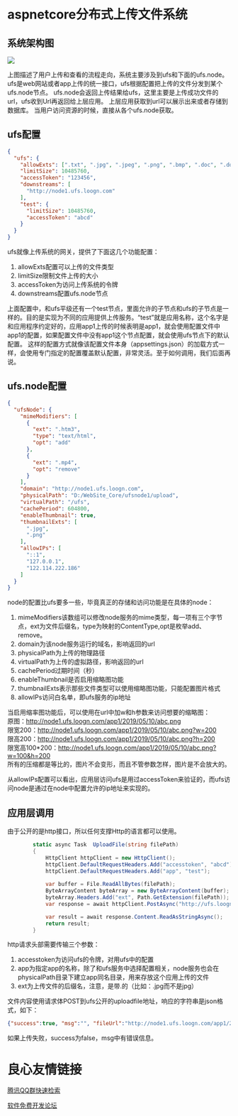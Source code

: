 
# aspnetcore分布式上传文件系统
## 系统架构图
![](https://gitee.com/loogn/ufs/raw/master/art.png)

上图描述了用户上传和查看的流程走向，系统主要涉及到ufs和下面的ufs.node。
ufs是web网站或者app上传的统一接口，ufs根据配置把上传的文件分发到某个ufs.node节点。
ufs.node会返回上传结果给ufs，这里主要是上传成功文件的url，ufs收到Url再返回给上层应用。
上层应用获取到url可以展示出来或者存储到数据库。
当用户访问资源的时候，直接从各个ufs.node获取。

##  ufs配置
```json
{
  "ufs": {
    "allowExts": [".txt", ".jpg", ".jpeg", ".png", ".bmp", ".doc", ".docx", ".xls", ".xlsx", ".ppt", ".pptx", ".pdf"],
    "limitSize": 10485760,
    "accessToken": "123456",
    "downstreams": [
      "http://node1.ufs.loogn.com"
    ],
    "test": {
      "limitSize": 10485760,
      "accessToken": "abcd"
    }
  }
}
```
ufs就像上传系统的网关，提供了下面这几个功能配置：
1. allowExts配置可以上传的文件类型
2. limitSize限制文件上传的大小
3. accessToken为访问上传系统的令牌
4. downstreams配置ufs.node节点  

上面配置中，和ufs平级还有一个test节点，里面允许的子节点和ufs的子节点是一样的。目的是实现为不同的应用提供上传服务。“test”就是应用名称，这个名字是和应用程序约定好的，应用app1上传的时候表明是app1，就会使用配置文件中app1的配置，如果配置文件中没有app1这个节点配置，就会使用ufs节点下的默认配置。
这样的配置方式就像该配置文件本身（appsettings.json）的加载方式一样，会使用专门指定的配置覆盖默认配置，非常灵活。至于如何调用，我们后面再说。

## ufs.node配置
```json
{
  "ufsNode": {
    "mimeModifiers": [
      {
        "ext": ".htm3",
        "type": "text/html",
        "opt": "add"
      },
      {
        "ext": ".mp4",
        "opt": "remove"
      }
    ],
    "domain": "http://node1.ufs.loogn.com",
    "physicalPath": "D:/WebSite_Core/ufsnode1/upload",
    "virtualPath": "/ufs",
    "cachePeriod": 604800,
    "enableThumbnail": true,
    "thumbnailExts": [
      ".jpg",
      ".png"
    ],
    "allowIPs": [
      "::1",
      "127.0.0.1",
      "122.114.222.186"
    ]
  }
}
```
node的配置比ufs要多一些，毕竟真正的存储和访问功能是在具体的node：
1. mimeModifiers该数组可以修改node服务的mime类型，每一项有三个字节点，ext为文件后缀名，type为映射的ContentType,opt是枚举add、remove。
2. domain为该node服务运行的域名，影响返回的url
3. physicalPath为上传的物理路径
4. virtualPath为上传的虚拟路径，影响返回的url
5. cachePeriod过期时间（秒）
6. enableThumbnail是否启用缩略图功能
7. thumbnailExts表示那些文件类型可以使用缩略图功能，只能配置图片格式
8. allowIPs访问白名单，即ufs服务的ip地址

当启用缩率图功能后，可以使用在url中加w和h参数来访问想要的缩略图：  
原图：http://node1.ufs.loogn.com/app1/2019/05/10/abc.png  
限宽200：http://node1.ufs.loogn.com/app1/2019/05/10/abc.png?w=200  
限高200：http://node1.ufs.loogn.com/app1/2019/05/10/abc.png?h=200  
限宽高100*200：http://node1.ufs.loogn.com/app1/2019/05/10/abc.png?w=100&h=200  
所有的压缩都是等比的，图片不会变形，而且不管参数怎样，图片是不会放大的。  

从allowIPs配置可以看出，应用层访问ufs是用过accessToken来验证的，而ufs访问node是通过在node中配置允许的ip地址来实现的。


## 应用层调用

由于公开的是http接口，所以任何支撑Http的语言都可以使用。
```csharp
        static async Task  UploadFile(string filePath)
        {
            HttpClient httpClient = new HttpClient();
            httpClient.DefaultRequestHeaders.Add("accesstoken", "abcd");
            httpClient.DefaultRequestHeaders.Add("app", "test");
            
            var buffer = File.ReadAllBytes(filePath);
            ByteArrayContent byteArray = new ByteArrayContent(buffer);
            byteArray.Headers.Add("ext", Path.GetExtension(filePath));
            var response = await httpClient.PostAsync("http://ufs.loogn.com/uploadfile", byteArray);

            var result = await response.Content.ReadAsStringAsync();
            return result;
        }
```
http请求头部需要传输三个参数： 
1. accesstoken为访问ufs的令牌，对用ufs中的配置
2. app为指定app的名称，除了和ufs服务中选择配置相关，node服务也会在physicalPath目录下建立app同名目录，用来存放这个应用上传的文件 
3. ext为上传文件的后缀名，注意，是带.的（比如：.jpg而不是jpg）  

文件内容使用请求体POST到ufs公开的uploadfile地址，响应的字符串是json格式，如下：
```json
{"success":true, "msg":"", "fileUrl":"http://node1.ufs.loogn.com/app1/2019/05/10/abc.png"}
```
如果上传失败，success为false，msg中有错误信息。


 # 良心友情链接

[腾讯QQ群快速检索](http://u.720life.cn/s/8cf73f7c)

[软件免费开发论坛](http://u.720life.cn/s/bbb01dc0)